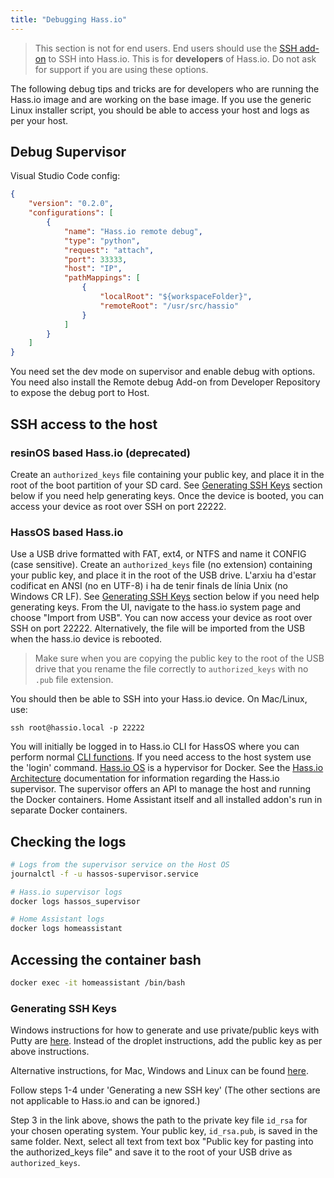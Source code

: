 ```yaml
---
title: "Debugging Hass.io"
---
```


> This section is not for end users. End users should use the [SSH add-on](https://www.home-assistant.io/addons/ssh/) to SSH into Hass.io. This is for **developers** of Hass.io. Do not ask for support if you are using these options.

The following debug tips and tricks are for developers who are running the Hass.io image and are working on the base image. If you use the generic Linux installer script, you should be able to access your host and logs as per your host.

## Debug Supervisor

Visual Studio Code config:

```json
{
    "version": "0.2.0",
    "configurations": [
        {
            "name": "Hass.io remote debug",
            "type": "python",
            "request": "attach",
            "port": 33333,
            "host": "IP",
            "pathMappings": [
                {
                    "localRoot": "${workspaceFolder}",
                    "remoteRoot": "/usr/src/hassio"
                }
            ]
        }
    ]
}
```

You need set the dev mode on supervisor and enable debug with options. You need also install the Remote debug Add-on from Developer Repository to expose the debug port to Host.

## SSH access to the host

### resinOS based Hass.io (deprecated)

Create an `authorized_keys` file containing your public key, and place it in the root of the boot partition of your SD card. See [Generating SSH Keys](#generating-ssh-keys) section below if you need help generating keys. Once the device is booted, you can access your device as root over SSH on port 22222.

### HassOS based Hass.io

Use a USB drive formatted with FAT, ext4, or NTFS and name it CONFIG (case sensitive). Create an `authorized_keys` file (no extension) containing your public key, and place it in the root of the USB drive. L'arxiu ha d'estar codificat en ANSI (no en UTF-8) i ha de tenir finals de línia Unix (no Windows CR LF). See [Generating SSH Keys](#generating-ssh-keys) section below if you need help generating keys. From the UI, navigate to the hass.io system page and choose "Import from USB". You can now access your device as root over SSH on port 22222. Alternatively, the file will be imported from the USB when the hass.io device is rebooted.

> Make sure when you are copying the public key to the root of the USB drive that you rename the file correctly to `authorized_keys` with no `.pub` file extension.

You should then be able to SSH into your Hass.io device. On Mac/Linux, use:

    ssh root@hassio.local -p 22222
    

You will initially be logged in to Hass.io CLI for HassOS where you can perform normal [CLI functions](https://www.home-assistant.io/hassio/commandline/). If you need access to the host system use the 'login' command. [Hass.io OS](https://github.com/home-assistant/hassos) is a hypervisor for Docker. See the [Hass.io Architecture](https://developers.home-assistant.io/docs/en/architecture_hassio.html) documentation for information regarding the Hass.io supervisor. The supervisor offers an API to manage the host and running the Docker containers. Home Assistant itself and all installed addon's run in separate Docker containers.

## Checking the logs

```bash
# Logs from the supervisor service on the Host OS
journalctl -f -u hassos-supervisor.service

# Hass.io supervisor logs
docker logs hassos_supervisor

# Home Assistant logs
docker logs homeassistant
```

## Accessing the container bash

```bash
docker exec -it homeassistant /bin/bash
```

### Generating SSH Keys

Windows instructions for how to generate and use private/public keys with Putty are [here](https://www.digitalocean.com/community/tutorials/how-to-use-ssh-keys-with-putty-on-digitalocean-droplets-windows-users). Instead of the droplet instructions, add the public key as per above instructions.

Alternative instructions, for Mac, Windows and Linux can be found [here](https://help.github.com/articles/generating-a-new-ssh-key-and-adding-it-to-the-ssh-agent/#platform-mac).

Follow steps 1-4 under 'Generating a new SSH key' (The other sections are not applicable to Hass.io and can be ignored.)

Step 3 in the link above, shows the path to the private key file `id_rsa` for your chosen operating system. Your public key, `id_rsa.pub`, is saved in the same folder. Next, select all text from text box "Public key for pasting into the authorized_keys file" and save it to the root of your USB drive as `authorized_keys`.